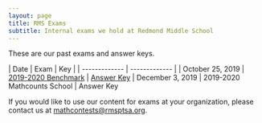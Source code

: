 ```yaml
---
layout: page
title: RMS Exams
subtitle: Internal exams we hold at Redmond Middle School
---
```


These are our past exams and answer keys.

| Date | Exam | Key |
| ------------- | ------------- |
| October 25, 2019 | <a href="/files/RMS%201920B%20Exam.pdf">2019-2020 Benchmark</a> | <a href="/files/RMS%201920B%20Exam%20Key.pdf">Answer Key</a>
| December 3, 2019 | 2019-2020 Mathcounts School | Answer Key

If you would like to use our content for exams at your organization, please
contact us at <a href="mailto:mathcontests@rmsptsa.org">mathcontests@rmsptsa.org</a>.